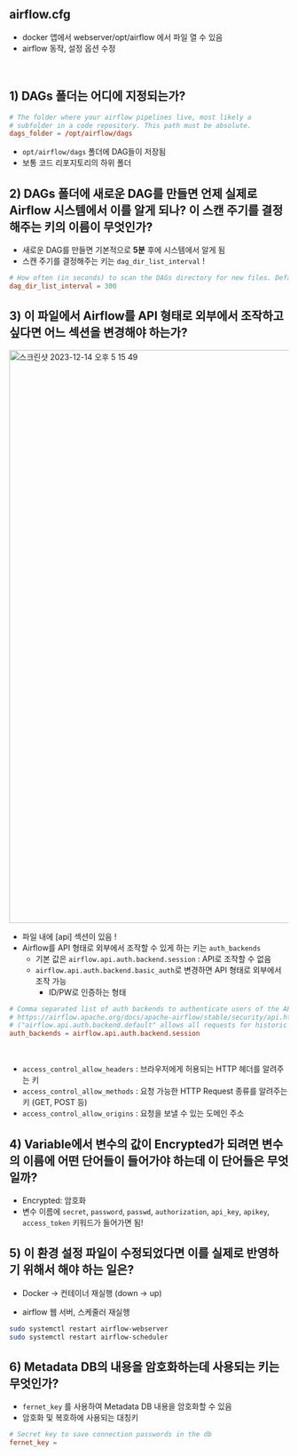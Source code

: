 ## airflow.cfg

- docker 앱에서 webserver/opt/airflow 에서 파일 열 수 있음
- airflow 동작, 설정 옵션 수정 

<br>

## 1) DAGs 폴더는 어디에 지정되는가?

```conf
# The folder where your airflow pipelines live, most likely a
# subfolder in a code repository. This path must be absolute.
dags_folder = /opt/airflow/dags
```

- `opt/airflow/dags` 폴더에 DAG들이 저장됨
- 보통 코드 리포지토리의 하위 폴더


## 2) DAGs 폴더에 새로운 DAG를 만들면 언제 실제로 Airflow 시스템에서 이를 알게 되나? 이 스캔 주기를 결정해주는 키의 이름이 무엇인가?

- 새로운 DAG를 만들면 기본적으로 **5분** 후에 시스템에서 알게 됨
- 스캔 주기를 결정해주는 키는 `dag_dir_list_interval` !

```conf
# How often (in seconds) to scan the DAGs directory for new files. Default to 5 minutes.
dag_dir_list_interval = 300
```


## 3) 이 파일에서 Airflow를 API 형태로 외부에서 조작하고 싶다면 어느 섹션을 변경해야 하는가?

<img width="1032" alt="스크린샷 2023-12-14 오후 5 15 49" src="https://github.com/bokyung124/AWS_Exercise/assets/53086873/4a58b143-344f-4bc3-9f15-f5446e395901">

- 파일 내에 [api] 섹션이 있음 !
- Airflow를 API 형태로 외부에서 조작할 수 있게 하는 키는 `auth_backends`
    - 기본 값은 `airflow.api.auth.backend.session` : API로 조작할 수 없음
    - `airflow.api.auth.backend.basic_auth`로 변경하면 API 형태로 외부에서 조작 가능
        - ID/PW로 인증하는 형태

```conf
# Comma separated list of auth backends to authenticate users of the API. See
# https://airflow.apache.org/docs/apache-airflow/stable/security/api.html for possible values.
# ("airflow.api.auth.backend.default" allows all requests for historic reasons)
auth_backends = airflow.api.auth.backend.session
```

<br>

- `access_control_allow_headers` : 브라우저에게 허용되는 HTTP 헤더를 알려주는 키
- `access_control_allow_methods` : 요청 가능한 HTTP Request 종류를 알려주는 키 (GET, POST 등)
- `access_control_allow_origins` : 요청을 보낼 수 있는 도메인 주소


## 4) Variable에서 변수의 값이 Encrypted가 되려면 변수의 이름에 어떤 단어들이 들어가야 하는데 이 단어들은 무엇일까?

- Encrypted: 암호화
- 변수 이름에 `secret`, `password`, `passwd`, `authorization`, `api_key`, `apikey`, `access_token` 키워드가 들어가면 됨!


## 5) 이 환경 설정 파일이 수정되었다면 이를 실제로 반영하기 위해서 해야 하는 일은?

- Docker -> 컨테이너 재실행 (down -> up)

- airflow 웹 서버, 스케줄러 재실행

```bash
sudo systemctl restart airflow-webserver
sudo systemctl restart airflow-scheduler
```



## 6) Metadata DB의 내용을 암호화하는데 사용되는 키는 무엇인가?

- `fernet_key` 를 사용하여 Metadata DB 내용을 암호화할 수 있음
- 암호화 및 복호하에 사용되는 대칭키

```conf
# Secret key to save connection passwords in the db
fernet_key = 
```